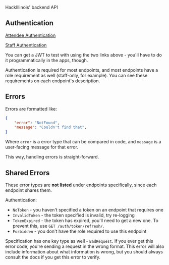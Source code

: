 HackIllinois' backend API

## Authentication

[Attendee Authentication](https://adonix.hackillinois.org/auth/login/github?device=dev)

[Staff Authentication](https://adonix.hackillinois.org/auth/login/google?device=dev)

You can get a JWT to test with using the two links above - you'll have to do it programmatically in the apps, though.

Authentication is required for most endpoints, and most endpoints have a role requirement as well (staff-only, for example).
You can see these requirements on each endpoint's description.

## Errors
Errors are formatted like:
```json
{
    "error": "NotFound",
    "message": "Couldn't find that",
}
```
Where `error` is a error type that can be compared in code, and `message` is a user-facing message for that error.

This way, handling errors is straight-forward.

## Shared Errors
These error types are **not listed** under endpoints specifically, since each endpoint shares them.

Authentication:
- `NoToken` - you haven't specified a token on an endpoint that requires one
- `InvalidToken` - the token specified is invalid, try re-logging
- `TokenExpired` - the token has expired, you'll need to get a new one. To prevent this, use `GET /auth/token/refresh/`.
- `Forbidden` - you don't have the role required to use this endpoint

Specification has one key type as well - `BadRequest`.
If you ever get this error code, you're sending a request in the wrong format.
This error will also include information about what information is wrong,
but you should always consult the docs if you get this error to verify.
